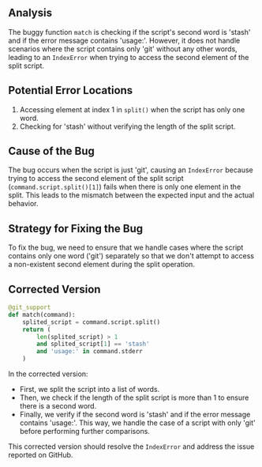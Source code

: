 ## Analysis
The buggy function `match` is checking if the script's second word is 'stash' and if the error message contains 'usage:'. However, it does not handle scenarios where the script contains only 'git' without any other words, leading to an `IndexError` when trying to access the second element of the split script.

## Potential Error Locations
1. Accessing element at index 1 in `split()` when the script has only one word.
2. Checking for 'stash' without verifying the length of the split script.

## Cause of the Bug
The bug occurs when the script is just 'git', causing an `IndexError` because trying to access the second element of the split script (`command.script.split()[1]`) fails when there is only one element in the split. This leads to the mismatch between the expected input and the actual behavior.

## Strategy for Fixing the Bug
To fix the bug, we need to ensure that we handle cases where the script contains only one word ('git') separately so that we don't attempt to access a non-existent second element during the split operation.

## Corrected Version

```python
@git_support
def match(command):
    splited_script = command.script.split()
    return (
        len(splited_script) > 1
        and splited_script[1] == 'stash'
        and 'usage:' in command.stderr
    )
```

In the corrected version:
- First, we split the script into a list of words.
- Then, we check if the length of the split script is more than 1 to ensure there is a second word.
- Finally, we verify if the second word is 'stash' and if the error message contains 'usage:'. This way, we handle the case of a script with only 'git' before performing further comparisons.

This corrected version should resolve the `IndexError` and address the issue reported on GitHub.